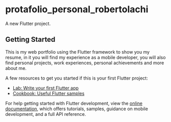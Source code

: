 # protafolio_personal_robertolachi

A new Flutter project.

## Getting Started

This is my web portfolio using the Flutter framework to show you my resume, in it you will find my experience as a mobile developer, 
you will also find personal projects, work experiences, personal achievements and more about me.

A few resources to get you started if this is your first Flutter project:

- [Lab: Write your first Flutter app](https://docs.flutter.dev/get-started/codelab)
- [Cookbook: Useful Flutter samples](https://docs.flutter.dev/cookbook)

For help getting started with Flutter development, view the
[online documentation](https://docs.flutter.dev/), which offers tutorials,
samples, guidance on mobile development, and a full API reference.
